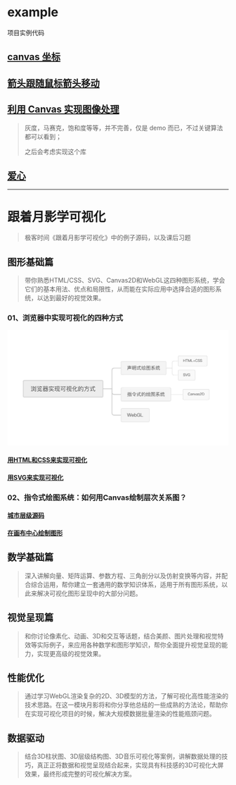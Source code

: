 # example

项目实例代码

## [canvas 坐标](./canvas/base/example01.html)

## [箭头跟随鼠标箭头移动](./canvas/base/example02.html)

## [利用 Canvas 实现图像处理](./filters/index.html)

> 灰度，马赛克，饱和度等等，并不完善，仅是 demo 而已，不过关键算法都可以看到；
> 
> 之后会考虑实现这个库
>

## [爱心](./blog/heart.html)

----


# 跟着月影学可视化
>极客时间《跟着月影学可视化》中的例子源码，以及课后习题
>
## 图形基础篇
> 带你熟悉HTML/CSS、SVG、Canvas2D和WebGL这四种图形系统，学会它们的基本用法、优点和局限性，从而能在实际应用中选择合适的图形系统，以达到最好的视觉效果。
> 
### 01、浏览器中实现可视化的四种方式
![浏览器实现可视化的方式](./public/images/visualization/浏览器实现可视化的方式.jpeg)
#### <u>[用HTML和CSS来实现可视化](./visualization/图形基础篇/01、浏览器中实现可视化的四种方式/html-css.html)</u>

#### <u>[用SVG来实现可视化](./visualization/图形基础篇/01、浏览器中实现可视化的四种方式/svg.html)</u>

### 02、指令式绘图系统：如何用Canvas绘制层次关系图？
#### <u>[城市层级源码](./visualization/图形基础篇/02、指令式绘图系统：如何用Canvas绘制层次关系图？/hierarchy.html)</u> 
#### <u>[在画布中心绘制图形](./visualization/图形基础篇/02、指令式绘图系统：如何用Canvas绘制层次关系图？/shape/)</u> 

## 数学基础篇
> 深入讲解向量、矩阵运算、参数方程、三角剖分以及仿射变换等内容，并配合综合运用，帮你建立一套通用的数学知识体系，适用于所有图形系统，以此来解决可视化图形呈现中的大部分问题。
> 

## 视觉呈现篇
>和你讨论像素化、动画、3D和交互等话题，结合美颜、图片处理和视觉特效等实际例子，来应用各种数学和图形学知识，帮你全面提升视觉呈现的能力，实现更高级的视觉效果。
>

## 性能优化
>通过学习WebGL渲染复杂的2D、3D模型的方法，了解可视化高性能渲染的技术思路。在这一模块月影将和你分享他总结的一些成熟的方法论，帮助你在实现可视化项目的时候，解决大规模数据批量渲染的性能瓶颈问题。
>

## 数据驱动
>结合3D柱状图、3D层级结构图、3D音乐可视化等案例，讲解数据处理的技巧，真正正将数据和视觉呈现结合起来，实现具有科技感的3D可视化大屏效果，最终形成完整的可视化解决方案。
>
